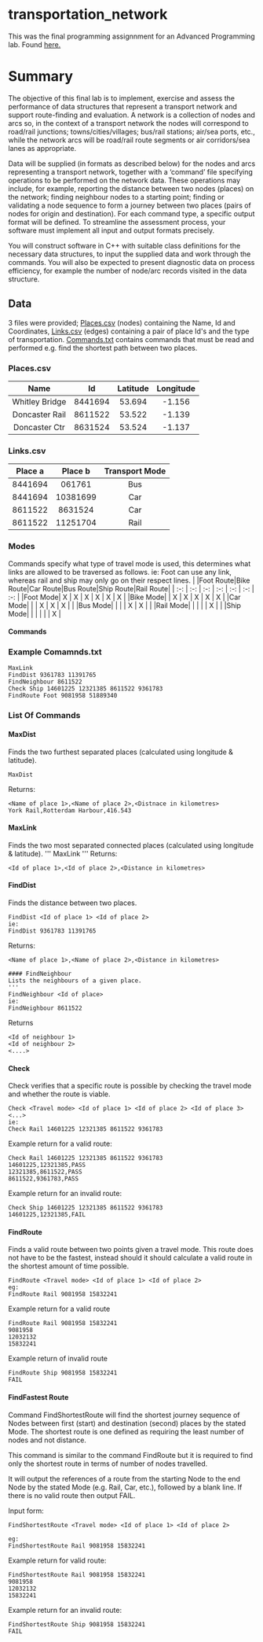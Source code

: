 # transportation_network

This was the final programming assignnment for an Advanced Programming lab. Found [here.](https://github.com/k4io/lab-i-copy)

# Summary
The objective of this final lab is to implement, exercise and assess the performance of data structures that represent a transport network and support route-finding and evaluation. A network is a collection of nodes and arcs so, in the context of a transport network the nodes will correspond to road/rail junctions; towns/cities/villages; bus/rail stations; air/sea ports, etc., while the network arcs will be road/rail route segments or air corridors/sea lanes as appropriate.

Data will be supplied (in formats as described below) for the nodes and arcs representing a transport network, together with a ‘command’ file specifying operations to be performed on the network data. These operations may include, for example, reporting the distance between two nodes (places) on the network; finding neighbour nodes to a starting point; finding or validating a node sequence to form a journey between two places (pairs of nodes for origin and destination). For each command type, a specific output format will be defined. To streamline the assessment process, your software must implement all input and output formats precisely.

You will construct software in C++ with suitable class definitions for the necessary data structures, to input the supplied data and work through the commands. You will also be expected to present diagnostic data on process efficiency, for example the number of node/arc records visited in the data structure.


## Data
3 files were provided; [Places.csv](https://github.com/TimothyMakkison/transportation_network/blob/master/Places.csv) (nodes) containing the Name, Id and Coordinates, [Links.csv](https://github.com/TimothyMakkison/transportation_network/blob/master/Links.csv) (edges)
containing a pair of place Id's and the type of transportation. [Commands.txt](https://github.com/TimothyMakkison/transportation_network/blob/master/Commands.txt) contains commands that must be read and performed e.g. find the shortest path between two places.

### Places.csv
|Name|Id|Latitude|Longitude|
| :---:   | :-: | :-: | :-: |
|Whitley Bridge|	8441694|	53.694	|-1.156|
|Doncaster Rail|	8611522	|53.522|	-1.139|
|Doncaster Ctr|	8631524	|53.524|	-1.137|


### Links.csv
|Place a|Place b| Transport Mode|
| :-:   | :-: | :-: | 
|8441694|	061761	|Bus|
|8441694	|10381699	|Car|
|8611522	|8631524	|Car|
|8611522|	11251704	|Rail|

### Modes
Commands specify what type of travel mode is used, this determines what links are allowed to be traversed as follows.
ie: Foot can use any link, whereas rail and ship may only go on their respect lines.
|     |Foot Route|Bike Route|Car Route|Bus Route|Ship Route|Rail Route|
| :-:  | :-:  | :-:  | :-:  | :-:  | :-:  | :-:  |
|Foot Mode| X  | X | X | X | X | X |
|Bike Mode|  | X | X | X | X | X |
|Car Mode|   |  | X | X | X |  |
|Bus Mode|  |  |  | X | X |  |
|Rail Mode|  |  |  |   | X |  |
|Ship Mode|  |  |  |   |  | X |

#### Commands
### Example Comamnds.txt
```
MaxLink
FindDist 9361783 11391765
FindNeighbour 8611522
Check Ship 14601225 12321385 8611522 9361783
FindRoute Foot 9081958 51889340
```

### List Of Commands
#### MaxDist 
Finds the two furthest separated places (calculated using longitude & latitude). 
```
MaxDist
```
Returns:
```
<Name of place 1>,<Name of place 2>,<Distnace in kilometres>
York Rail,Rotterdam Harbour,416.543
```

#### MaxLink 
Finds the two most separated connected places (calculated using longitude & latitude).
'''
MaxLink
'''
Returns:
```
<Id of place 1>,<Id of place 2>,<Distance in kilometres>
```

#### FindDist
Finds the distance between two places.
``` 
FindDist <Id of place 1> <Id of place 2>
ie:
FindDist 9361783 11391765
```
Returns:
```
<Name of place 1>,<Name of place 2>,<Distance in kilometres> 

#### FindNeighbour
Lists the neighbours of a given place.
'''
FindNeighbour <Id of place>
ie:
FindNeighbour 8611522
```
Returns
```
<Id of neighbour 1>
<Id of neighbour 2>
<....>
```

#### Check
Check verifies that a specific route is possible by checking the travel mode and whether the route is viable.
```
Check <Travel mode> <Id of place 1> <Id of place 2> <Id of place 3> <...>
ie: 
Check Rail 14601225 12321385 8611522 9361783
```

Example return for a valid route:
```
Check Rail 14601225 12321385 8611522 9361783
14601225,12321385,PASS
12321385,8611522,PASS
8611522,9361783,PASS
```

Example return for an invalid route:
```
Check Ship 14601225 12321385 8611522 9361783
14601225,12321385,FAIL
```

#### FindRoute
Finds a valid route between two points given a travel mode. This route does not have to be the fastest, instead should it should calculate a valid route in the shortest amount of time possible.
```
FindRoute <Travel mode> <Id of place 1> <Id of place 2>
eg:
FindRoute Rail 9081958 15832241
```

Example return for a valid route
```
FindRoute Rail 9081958 15832241
9081958
12032132
15832241
```

Example return of invalid route
```
FindRoute Ship 9081958 15832241
FAIL
```

#### FindFastest Route
Command FindShortestRoute will find the shortest journey sequence of Nodes between first (start) and destination (second) places by the stated Mode. The shortest route is one defined as requiring the least number of nodes and not distance.

This command is similar to the command FindRoute but it is required to find only the shortest route in terms of number of nodes travelled.

It will output the references of a route from the starting Node to the end Node by the stated Mode (e.g. Rail, Car, etc.), followed by a blank line. If there is no valid route then output FAIL.

Input form:
```
FindShortestRoute <Travel mode> <Id of place 1> <Id of place 2>

eg:
FindShortestRoute Rail 9081958 15832241
```

Example return for valid route:
```
FindShortestRoute Rail 9081958 15832241
9081958
12032132
15832241
```

Example return for an invalid route:
```
FindShortestRoute Ship 9081958 15832241
FAIL
```
  



